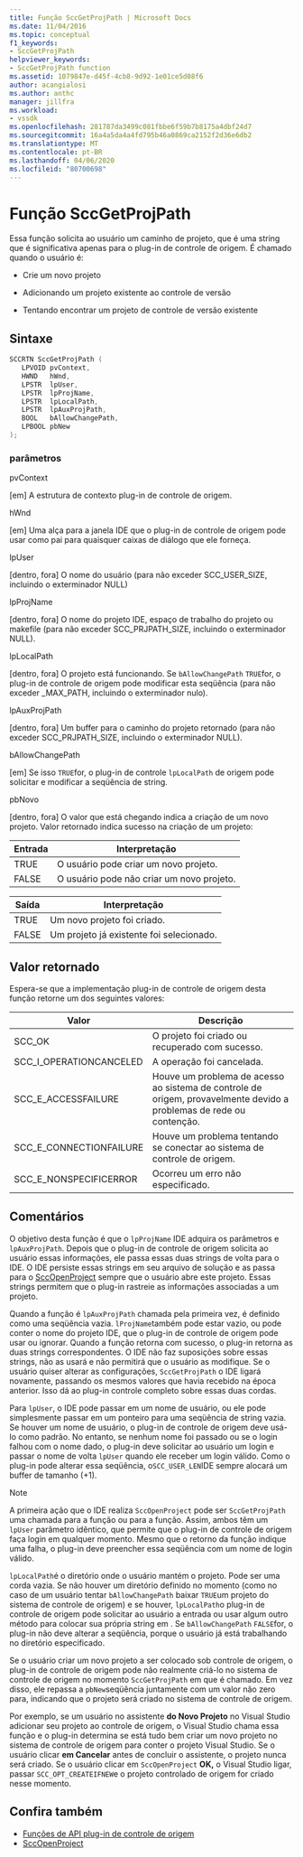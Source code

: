 ```yaml
---
title: Função SccGetProjPath | Microsoft Docs
ms.date: 11/04/2016
ms.topic: conceptual
f1_keywords:
- SccGetProjPath
helpviewer_keywords:
- SccGetProjPath function
ms.assetid: 1079847e-d45f-4cb8-9d92-1e01ce5d08f6
author: acangialosi
ms.author: anthc
manager: jillfra
ms.workload:
- vssdk
ms.openlocfilehash: 281787da3499c081fbbe6f59b7b8175a4dbf24d7
ms.sourcegitcommit: 16a4a5da4a4fd795b46a0869ca2152f2d36e6db2
ms.translationtype: MT
ms.contentlocale: pt-BR
ms.lasthandoff: 04/06/2020
ms.locfileid: "80700698"
---
```

# <a name="sccgetprojpath-function"></a>Função SccGetProjPath
Essa função solicita ao usuário um caminho de projeto, que é uma string que é significativa apenas para o plug-in de controle de origem. É chamado quando o usuário é:

- Crie um novo projeto

- Adicionando um projeto existente ao controle de versão

- Tentando encontrar um projeto de controle de versão existente

## <a name="syntax"></a>Sintaxe

```cpp
SCCRTN SccGetProjPath (
   LPVOID pvContext,
   HWND   hWnd,
   LPSTR  lpUser,
   LPSTR  lpProjName,
   LPSTR  lpLocalPath,
   LPSTR  lpAuxProjPath,
   BOOL   bAllowChangePath,
   LPBOOL pbNew
);
```

### <a name="parameters"></a>parâmetros
 pvContext

[em] A estrutura de contexto plug-in de controle de origem.

 hWnd

[em] Uma alça para a janela IDE que o plug-in de controle de origem pode usar como pai para quaisquer caixas de diálogo que ele forneça.

 lpUser

[dentro, fora] O nome do usuário (para não exceder SCC_USER_SIZE, incluindo o exterminador NULL)

 lpProjName

[dentro, fora] O nome do projeto IDE, espaço de trabalho do projeto ou makefile (para não exceder SCC_PRJPATH_SIZE, incluindo o exterminador NULL).

 lpLocalPath

[dentro, fora] O projeto está funcionando. Se `bAllowChangePath` `TRUE`for, o plug-in de controle de origem pode modificar esta seqüência (para não exceder _MAX_PATH, incluindo o exterminador nulo).

 lpAuxProjPath

[dentro, fora] Um buffer para o caminho do projeto retornado (para não exceder SCC_PRJPATH_SIZE, incluindo o exterminador NULL).

 bAllowChangePath

[em] Se isso `TRUE`for, o plug-in de controle `lpLocalPath` de origem pode solicitar e modificar a seqüência de string.

 pbNovo

[dentro, fora] O valor que está chegando indica a criação de um novo projeto. Valor retornado indica sucesso na criação de um projeto:

|Entrada|Interpretação|
|--------------|--------------------|
|TRUE|O usuário pode criar um novo projeto.|
|FALSE|O usuário pode não criar um novo projeto.|

|Saída|Interpretação|
|--------------|--------------------|
|TRUE|Um novo projeto foi criado.|
|FALSE|Um projeto já existente foi selecionado.|

## <a name="return-value"></a>Valor retornado
 Espera-se que a implementação plug-in de controle de origem desta função retorne um dos seguintes valores:

|Valor|Descrição|
|-----------|-----------------|
|SCC_OK|O projeto foi criado ou recuperado com sucesso.|
|SCC_I_OPERATIONCANCELED|A operação foi cancelada.|
|SCC_E_ACCESSFAILURE|Houve um problema de acesso ao sistema de controle de origem, provavelmente devido a problemas de rede ou contenção.|
|SCC_E_CONNECTIONFAILURE|Houve um problema tentando se conectar ao sistema de controle de origem.|
|SCC_E_NONSPECIFICERROR|Ocorreu um erro não especificado.|

## <a name="remarks"></a>Comentários
 O objetivo desta função é que o `lpProjName` IDE adquira os parâmetros e `lpAuxProjPath`. Depois que o plug-in de controle de origem solicita ao usuário essas informações, ele passa essas duas strings de volta para o IDE. O IDE persiste essas strings em seu arquivo de solução e as passa para o [SccOpenProject](../extensibility/sccopenproject-function.md) sempre que o usuário abre este projeto. Essas strings permitem que o plug-in rastreie as informações associadas a um projeto.

 Quando a função é `lpAuxProjPath` chamada pela primeira vez, é definido como uma seqüência vazia. `lProjName`também pode estar vazio, ou pode conter o nome do projeto IDE, que o plug-in de controle de origem pode usar ou ignorar. Quando a função retorna com sucesso, o plug-in retorna as duas strings correspondentes. O IDE não faz suposições sobre essas strings, não as usará e não permitirá que o usuário as modifique. Se o usuário quiser alterar as configurações, `SccGetProjPath` o IDE ligará novamente, passando os mesmos valores que havia recebido na época anterior. Isso dá ao plug-in controle completo sobre essas duas cordas.

 Para `lpUser`, o IDE pode passar em um nome de usuário, ou ele pode simplesmente passar em um ponteiro para uma seqüência de string vazia. Se houver um nome de usuário, o plug-in de controle de origem deve usá-lo como padrão. No entanto, se nenhum nome foi passado ou se o login falhou com o nome dado, o plug-in deve solicitar ao usuário um login e passar o nome de volta `lpUser` quando ele receber um login válido. Como o plug-in pode alterar essa seqüência, o`SCC_USER_LEN`IDE sempre alocará um buffer de tamanho (+1).

> [!NOTE]
> A primeira ação que o IDE realiza `SccOpenProject` pode ser `SccGetProjPath` uma chamada para a função ou para a função. Assim, ambos têm um `lpUser` parâmetro idêntico, que permite que o plug-in de controle de origem faça login em qualquer momento. Mesmo que o retorno da função indique uma falha, o plug-in deve preencher essa seqüência com um nome de login válido.

 `lpLocalPath`é o diretório onde o usuário mantém o projeto. Pode ser uma corda vazia. Se não houver um diretório definido no momento (como no caso de um usuário tentar `bAllowChangePath` baixar `TRUE`um projeto do sistema de controle de origem) e se houver, `lpLocalPath`o plug-in de controle de origem pode solicitar ao usuário a entrada ou usar algum outro método para colocar sua própria string em . Se `bAllowChangePath` `FALSE`for, o plug-in não deve alterar a seqüência, porque o usuário já está trabalhando no diretório especificado.

 Se o usuário criar um novo projeto a ser colocado sob controle de origem, o plug-in de controle de origem pode não realmente criá-lo no sistema de controle de origem no momento `SccGetProjPath` em que é chamado. Em vez disso, ele repassa a `pbNew`seqüência juntamente com um valor não zero para, indicando que o projeto será criado no sistema de controle de origem.

 Por exemplo, se um usuário no assistente **do Novo Projeto** no Visual Studio adicionar seu projeto ao controle de origem, o Visual Studio chama essa função e o plug-in determina se está tudo bem criar um novo projeto no sistema de controle de origem para conter o projeto Visual Studio. Se o usuário clicar **em Cancelar** antes de concluir o assistente, o projeto nunca será criado. Se o usuário clicar em `SccOpenProject` **OK,** o Visual Studio ligar, passar `SCC_OPT_CREATEIFNEW`e o projeto controlado de origem for criado nesse momento.

## <a name="see-also"></a>Confira também
- [Funções de API plug-in de controle de origem](../extensibility/source-control-plug-in-api-functions.md)
- [SccOpenProject](../extensibility/sccopenproject-function.md)
